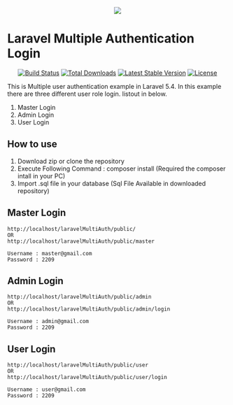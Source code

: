 <p align="center"><img src="https://laravel.com/assets/img/components/logo-laravel.svg"></p>

<h1>Laravel Multiple Authentication Login</h1>

<p align="center">
<a href="https://travis-ci.org/laravel/framework"><img src="https://travis-ci.org/laravel/framework.svg" alt="Build Status"></a>
<a href="https://packagist.org/packages/laravel/framework"><img src="https://poser.pugx.org/laravel/framework/d/total.svg" alt="Total Downloads"></a>
<a href="https://packagist.org/packages/laravel/framework"><img src="https://poser.pugx.org/laravel/framework/v/stable.svg" alt="Latest Stable Version"></a>
<a href="https://packagist.org/packages/laravel/framework"><img src="https://poser.pugx.org/laravel/framework/license.svg" alt="License"></a>
</p>

This is Multiple user authentication example in Laravel 5.4. In this example there are three different user role login. listout in below.

1. Master Login
2. Admin Login
3. User Login

## How to use

1. Download zip or clone the repository
2. Execute Following Command : composer install (Required the composer intall in your PC)
3. Import .sql file in your database (Sql File Available in downloaded repository)

## Master Login
    
    http://localhost/laravelMultiAuth/public/
    OR
    http://localhost/laravelMultiAuth/public/master
    
    Username : master@gmail.com
    Password : 2209
    
## Admin Login
    
    http://localhost/laravelMultiAuth/public/admin
    OR
    http://localhost/laravelMultiAuth/public/admin/login
    
    Username : admin@gmail.com
    Password : 2209
    
## User Login
    
    http://localhost/laravelMultiAuth/public/user
    OR
    http://localhost/laravelMultiAuth/public/user/login

    Username : user@gmail.com
    Password : 2209
